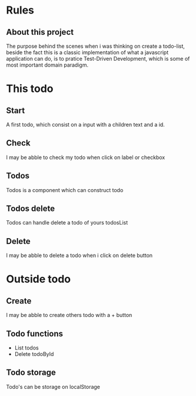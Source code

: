 # Rules

## About this project

The purpose behind the scenes when i was thinking on create a todo-list, beside the fact this is a classic implementation of what a javascript application can do, is to pratice Test-Driven Development, which is some of most important domain paradigm.

# This todo

## Start

A first todo, which consist on a input with a children text and a id.

## Check

I may be abble to check my todo when click on label or checkbox

## Todos

Todos is a component which can construct todo

## Todos delete

Todos can handle delete a todo of yours todosList

## Delete

I may be abble to delete a todo when i click on delete button

# Outside todo

## Create

I may be abble to create others todo with a + button

## Todo functions

- List todos
- Delete todoById

## Todo storage

Todo's can be storage on localStorage
